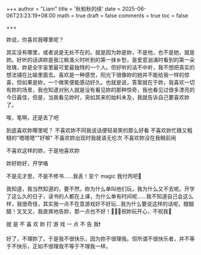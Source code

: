+++
author = "Liam"
title = '秋和秋的续'
date = 2025-06-06T23:23:19+08:00
math = true 
draft = false
comments = true
toc = false

+++

妳说，你喜欢我哪里呢？

其实没有哪里，或者说是无处不在的。就是因为妳是妳，不是他，也不是她，就是妳。好听的话讲妳是我江枫渔火时听到的第一抹乡愁，是爱意汹涌时看到的第一朵玫瑰，妳是全宇宙里最可爱最独特的一个人。但好听的话不中听，我不想把真实的想法铺在比喻里面去。喜欢是一种感觉，阳光下很像妳的她并不能给我一样的惊喜，但如果是妳，一个微笑便能感动好久。也就是说，答案就在于妳，我喜欢一切有妳的场景，我也知道对别人就是没有看见妳的那种惊奇，我也看见过很多漂亮的今日最佳，但是，当我看见妳时，突如其来的始料未及，我就告诉自己要喜欢妳了。

唉，笔啊，还是丢了吧

到底喜欢妳哪里呢？ 不喜欢妳不同我说话便轻易笑的那么好看 不喜欢妳忙碌又粗糙的"嗯嗯嗯""好嘛" 不喜欢妳出现时我就语无伦次 不喜欢妳没在我眼前闹

不喜欢这样的妳，于是地喜欢妳

妳好妳好，开学咯

不是无才思，不是不修书……我丢！变个 magic 我付丙吧🙁

我知道，我当然知道的，要不然，妳为什么单叫他们玩，我为什么又不去呢。开学了这么久的日子，读书的人都在上课，为什么单有时间呢……我不知道自己会这么样，我很奇怪，其实我一点不在意游戏好不好玩…我为什么要说这样的话呢，醋醋醋！叉叉叉，我直爽地告妳，那一点也不好！🥺🥺🥺祝妳玩开心，不祝我💢

就 是 不 喜 欢 妳 打 游 戏 一 点 不 告 我❗️

好了，不理妳了。于是我不很快乐，因为妳不很理我。但所谓不很快乐者，并不等于不快乐，正如不很理我不等于不理我一样。

